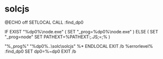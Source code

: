# solcjs

@ECHO off SETLOCAL CALL :find\_dp0

IF EXIST "%dp0%\node.exe" \( SET "\_prog=%dp0%\node.exe" \) ELSE \( SET "\_prog=node" SET PATHEXT=%PATHEXT:;.JS;=;% \)

"%\_prog%" "%dp0%..\solc\solcjs" %\* ENDLOCAL EXIT /b %errorlevel% :find\_dp0 SET dp0=%~dp0 EXIT /b


